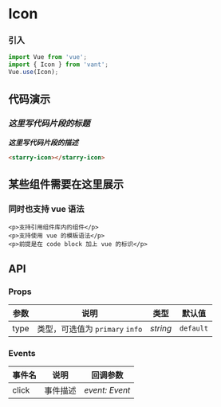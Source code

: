 # Icon

### 引入

```js
import Vue from 'vue';
import { Icon } from 'vant';
Vue.use(Icon);
```

## 代码演示

### ***这里写代码片段的标题***

***这里写代码片段的描述***

```html
<starry-icon></starry-icon>
```

## 某些组件需要在这里展示

### 同时也支持 vue 语法

```vue
<p>支持引用组件库内的组件</p>
<p>支持使用 vue 的模板语法</p>
<p>前提是在 code block 加上 vue 的标识</p>
```

## API

### Props

| 参数 | 说明 | 类型 | 默认值 |
| --- | --- | --- | --- |
| type | 类型，可选值为 `primary` `info` | _string_ | `default` |

### Events

| 事件名     | 说明                                     | 回调参数            |
| ---------- | ---------------------------------------- | ------------------- |
| click      | 事件描述 | _event: Event_      |
